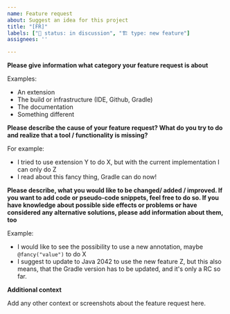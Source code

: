 ```yaml
---
name: Feature request
about: Suggest an idea for this project
title: "[FR]"
labels: ["🚦 status: in discussion", "🏗️ type: new feature"]
assignees: ''

---
```


**Please give information what category your feature request is about**

Examples:
- An extension
- The build or infrastructure (IDE, Github, Gradle)
- The documentation
- Something different

**Please describe the cause of your feature request? What do you try to do and realize that a tool / functionality is missing?**

For example:
- I tried to use extension Y to do X, but with the current implementation I can only do Z
- I read about this fancy thing, Gradle can do now!

**Please describe, what you would like to be changed/ added / improved. If you want to add code or pseudo-code snippets, feel free to do so. If you have knowledge about possible side effects or problems or have considered any alternative solutions, please add information about them, too**

Example:
- I would like to see the possibility to use a new annotation, maybe `@fancy("value")` to do X
- I suggest to update to Java 2042 to use the new feature Z, but this also means, that the Gradle version has to be updated, and it's only a RC so far.

**Additional context**

Add any other context or screenshots about the feature request here.